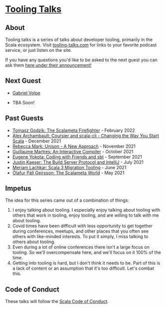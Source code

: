 # [Tooling Talks](https://www.tooling-talks.com/)

## About

Tooling talks is a series of talks about developer tooling, primarily in the
Scala ecosystem. Visit [tooling-talks.com](https://www.tooling-talks.com) for
links to your favorite podcast service, or just listen on the site.

If you have any questions you'd like to be asked to the next guest you can ask
them [here under their
announcement!](https://github.com/ckipp01/tooling-talks/discussions)

## Next Guest

- [Gabriel Volpe](https://github.com/ckipp01/tooling-talks/discussions/23)

- TBA Soon!

## Past Guests

- [Tomasz Godzik: The Scalameta Firefighter](https://www.tooling-talks.com/episode-8) - February 2022
- [Alex Archambault: Coursier and scala-cli - Changing the Way You Start Scala](https://www.tooling-talks.com/episode-7) - December 2021
- [Rebecca Mark: Unison - A New Approach](https://www.tooling-talks.com/episode-6) - November 2021
- [Guillaume Martres: An Interactive Compiler](https://www.tooling-talks.com/episode-5) - October 2021
- [Eugene Yokota: Coding with Friends and sbt](https://www.tooling-talks.com/episode-4) - September 2021
- [Justin Kaeser: The Build Server Protocol and IntelliJ](https://www.tooling-talks.com/episode-3) - July 2021
- [Meriam Lachkar: Scala 3 Migration Tooling](https://www.tooling-talks.com/episode-2) - June 2021
- [Ólafur Páll Geirsson: The Scalameta World](https://www.tooling-talks.com/episode-1) - May 2021

## Impetus

The idea for this series came out of a combination of things:

1. I enjoy talking about tooling. I especially enjoy talking about tooling with
   others that work in tooling, enjoy tooling, and are willing to talk with me
   about tooling.
2. Covid times have been difficult with less opportunity to get together during
   conferences, meetups, and other places that you often see others with
   like-minded interests. To put it simply, I miss talking to others about
   tooling.
3. Even during a lot of online conferences there isn't a large focus on tooling.
   So we'll overcompensate here, and we'll focus on it 100% of the time.
4. Getting into tooling is hard, but I don't think it needs to be. Part of this
   is a lack of content or an assumption that it's too difficult. Let's combat
   this.

## Code of Conduct

These talks will follow the [Scala Code of Conduct](https://www.scala-lang.org/conduct/).
